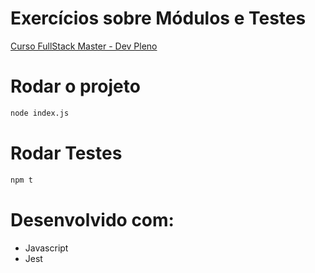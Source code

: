 <h1>Exercícios sobre Módulos e Testes</h1> 
<a href="https://devpleno.com/" target="_blank">
    Curso FullStack Master - Dev Pleno
</a>


<h1>Rodar o projeto</h1> 

```bash
node index.js

```

<h1>Rodar Testes</h1> 

```bash
npm t

```
<h1>Desenvolvido com:</h1> 
<ul>
    <li>Javascript</li>
    <li>Jest</li>
</ul>

